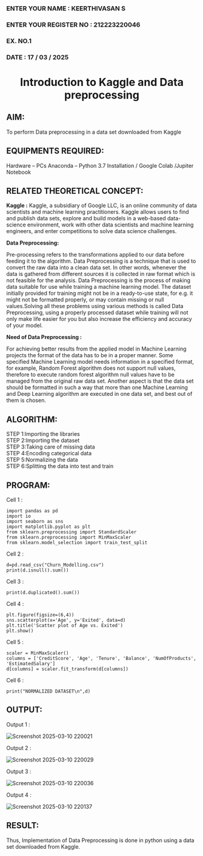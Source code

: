 <H3>ENTER YOUR NAME : KEERTHIVASAN S</H3>
<H3>ENTER YOUR REGISTER NO : 212223220046</H3>
<H3>EX. NO.1</H3>
<H3>DATE : 17 / 03 / 2025</H3>
<H1 ALIGN =CENTER> Introduction to Kaggle and Data preprocessing</H1>

## AIM:

To perform Data preprocessing in a data set downloaded from Kaggle

## EQUIPMENTS REQUIRED:
Hardware – PCs
Anaconda – Python 3.7 Installation / Google Colab /Jupiter Notebook

## RELATED THEORETICAL CONCEPT:

**Kaggle :**
Kaggle, a subsidiary of Google LLC, is an online community of data scientists and machine learning practitioners. Kaggle allows users to find and publish data sets, explore and build models in a web-based data-science environment, work with other data scientists and machine learning engineers, and enter competitions to solve data science challenges.

**Data Preprocessing:**

Pre-processing refers to the transformations applied to our data before feeding it to the algorithm. Data Preprocessing is a technique that is used to convert the raw data into a clean data set. In other words, whenever the data is gathered from different sources it is collected in raw format which is not feasible for the analysis.
Data Preprocessing is the process of making data suitable for use while training a machine learning model. The dataset initially provided for training might not be in a ready-to-use state, for e.g. it might not be formatted properly, or may contain missing or null values.Solving all these problems using various methods is called Data Preprocessing, using a properly processed dataset while training will not only make life easier for you but also increase the efficiency and accuracy of your model.

**Need of Data Preprocessing :**

For achieving better results from the applied model in Machine Learning projects the format of the data has to be in a proper manner. Some specified Machine Learning model needs information in a specified format, for example, Random Forest algorithm does not support null values, therefore to execute random forest algorithm null values have to be managed from the original raw data set.
Another aspect is that the data set should be formatted in such a way that more than one Machine Learning and Deep Learning algorithm are executed in one data set, and best out of them is chosen.


## ALGORITHM:
STEP 1:Importing the libraries<BR>
STEP 2:Importing the dataset<BR>
STEP 3:Taking care of missing data<BR>
STEP 4:Encoding categorical data<BR>
STEP 5:Normalizing the data<BR>
STEP 6:Splitting the data into test and train<BR>

##  PROGRAM:

Cell 1 :
```
import pandas as pd
import io
import seaborn as sns
import matplotlib.pyplot as plt
from sklearn.preprocessing import StandardScaler
from sklearn.preprocessing import MinMaxScaler
from sklearn.model_selection import train_test_split
```

Cell 2 :
```
d=pd.read_csv("Churn_Modelling.csv")
print(d.isnull().sum())
```

Cell 3 :
```
print(d.duplicated().sum())
```

Cell 4 :
```
plt.figure(figsize=(6,4))
sns.scatterplot(x='Age', y='Exited', data=d)
plt.title('Scatter plot of Age vs. Exited')
plt.show()
```

Cell 5 :
```
scaler = MinMaxScaler()
columns = ['CreditScore', 'Age', 'Tenure', 'Balance', 'NumOfProducts', 'EstimatedSalary']
d[columns] = scaler.fit_transform(d[columns])
```

Cell 6 :
```
print("NORMALIZED DATASET\n",d)
```

## OUTPUT:

Output 1 :

![Screenshot 2025-03-10 220021](https://github.com/user-attachments/assets/b234ac51-d822-430c-b888-b660c253bec0)

Output 2 :

![Screenshot 2025-03-10 220029](https://github.com/user-attachments/assets/3fe983e7-68ca-4f1a-b5d2-80a4ba4821dd)

Output 3 :

![Screenshot 2025-03-10 220036](https://github.com/user-attachments/assets/f2e9603b-7011-4aca-be53-8c45ea722597)

Output 4 :

![Screenshot 2025-03-10 220137](https://github.com/user-attachments/assets/24760874-b7ba-4f50-9a1c-dfbcf179b660)

## RESULT:
Thus, Implementation of Data Preprocessing is done in python  using a data set downloaded from Kaggle.
